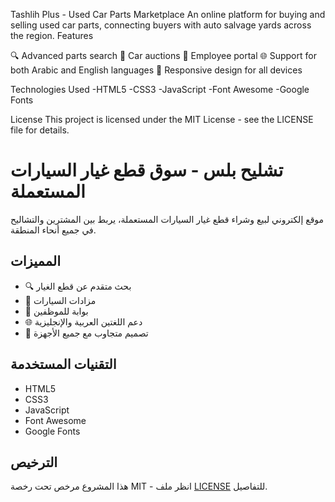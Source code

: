 Tashlih Plus - Used Car Parts Marketplace
An online platform for buying and selling used car parts, connecting buyers with auto salvage yards across the region.
Features

🔍 Advanced parts search
🚗 Car auctions
👥 Employee portal
🌐 Support for both Arabic and English languages
📱 Responsive design for all devices

Technologies Used
-HTML5
-CSS3
-JavaScript
-Font Awesome
-Google Fonts

License
This project is licensed under the MIT License - see the LICENSE file for details.


# تشليح بلس - سوق قطع غيار السيارات المستعملة

موقع إلكتروني لبيع وشراء قطع غيار السيارات المستعملة، يربط بين المشترين والتشاليح في جميع أنحاء المنطقة.

## المميزات
- 🔍 بحث متقدم عن قطع الغيار
- 🚗 مزادات السيارات
- 👥 بوابة للموظفين
- 🌐 دعم اللغتين العربية والإنجليزية
- 📱 تصميم متجاوب مع جميع الأجهزة

## التقنيات المستخدمة

- HTML5
- CSS3
- JavaScript
- Font Awesome 
- Google Fonts 
## الترخيص
هذا المشروع مرخص تحت رخصة MIT - انظر ملف [LICENSE](LICENSE) للتفاصيل.

